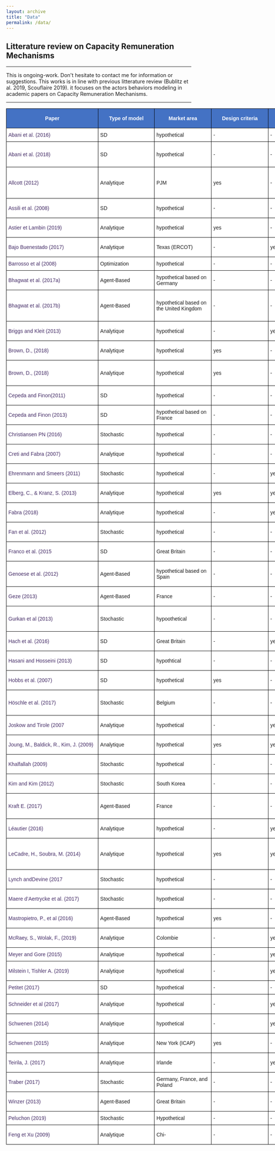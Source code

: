 ```yaml
---
layout: archive
title: "Data"
permalink: /data/
---
```



## Litterature review on Capacity Remuneration Mechanisms
----

This is ongoing-work. Don't hesitate to contact me for information or suggestions. This works is in line with previous litterature review (Bublitz et al. 2019, Scouflaire 2019). it focuses on the actors behaviors modeling in academic papers on Capacity Remuneration Mechanisms.

----

<style type="text/css">
.tg {border-collapse:collapse;border-spacing:0;}
.tg td{border-color:black;border-style:solid;border-width:1px;font-family:Arial, sans-serif;font-size:14px;
 overflow:hidden;padding:10px 5px;word-break:normal;}
.tg th{border-color:black;border-style:solid;border-width:1px;font-family:Arial, sans-serif;font-size:14px;
 font-weight:normal;overflow:hidden;padding:10px 5px;word-break:normal;}
.tg .tg-eqyq{background-color:#FFF;color:#452D67;text-align:left;vertical-align:middle}
.tg .tg-d7jd{background-color:#4472C4;color:#FFF;font-weight:bold;text-align:center;vertical-align:middle}
.tg .tg-zr06{background-color:#FFF;text-align:left;vertical-align:middle}
.tg .tg-kcps{background-color:#FFF;text-align:left;vertical-align:bottom}
.tg .tg-ktyi{background-color:#FFF;text-align:left;vertical-align:top}
</style>
<table class="tg" style="undefined;table-layout: fixed; width: 7507px">
<colgroup>
<col style="width: 250.090909px">
<col style="width: 153.090909px">
<col style="width: 155.090909px">
<col style="width: 155.090909px">
<col style="width: 155.090909px">
<col style="width: 155.090909px">
<col style="width: 155.090909px">
<col style="width: 155.090909px">
<col style="width: 155.090909px">
<col style="width: 155.090909px">
<col style="width: 155.090909px">
<col style="width: 155.090909px">
<col style="width: 155.090909px">
<col style="width: 155.090909px">
<col style="width: 155.090909px">
<col style="width: 155.090909px">
<col style="width: 155.090909px">
<col style="width: 155.090909px">
<col style="width: 155.090909px">
<col style="width: 155.090909px">
<col style="width: 155.090909px">
<col style="width: 155.090909px">
<col style="width: 155.090909px">
<col style="width: 156.090909px">
<col style="width: 155.090909px">
<col style="width: 155.090909px">
<col style="width: 155.090909px">
<col style="width: 155.090909px">
<col style="width: 155.090909px">
<col style="width: 2369.090909px">
</colgroup>
<thead>
 <tr>
 <th class="tg-d7jd">Paper</th>
 <th class="tg-d7jd">Type of model</th>
 <th class="tg-d7jd">Market area</th>
 <th class="tg-d7jd">Design criteria</th>
 <th class="tg-d7jd">Market power</th>
 <th class="tg-d7jd">Uncertainty</th>
 <th class="tg-d7jd">Investment cycl.</th>
 <th class="tg-d7jd">Efficiency</th>
 <th class="tg-d7jd">Crossborder</th>
 <th class="tg-d7jd">High RES</th>
 <th class="tg-d7jd">Flexible Res.</th>
 <th class="tg-d7jd">CRM Typology</th>
 <th class="tg-d7jd">Source of risk</th>
 <th class="tg-d7jd">Actors</th>
 <th class="tg-d7jd">Actor asymmetry </th>
 <th class="tg-d7jd">Information asymmetry</th>
 <th class="tg-d7jd">Risk aversion</th>
 <th class="tg-d7jd">Technology</th>
 <th class="tg-d7jd">Cost type</th>
 <th class="tg-d7jd">Lead time</th>
 <th class="tg-d7jd">Penalty</th>
 <th class="tg-d7jd">Industrial decisions</th>
 <th class="tg-d7jd">EOM</th>
 <th class="tg-d7jd">Capacity market</th>
 <th class="tg-d7jd">Model resolution</th>
 <th class="tg-d7jd">Forward capacity auction</th>
 <th class="tg-d7jd">Capacity product</th>
 <th class="tg-d7jd">Clearing EOM</th>
 <th class="tg-d7jd">Clearing CRM</th>
 <th class="tg-d7jd">Publication</th>
 </tr>
</thead>
<tbody>
 <tr>
 <td class="tg-eqyq">Abani et al. (2016)</td>
 <td class="tg-zr06">SD</td>
 <td class="tg-zr06">hypothetical</td>
 <td class="tg-zr06">-</td>
 <td class="tg-zr06">-</td>
 <td class="tg-zr06">yes</td>
 <td class="tg-zr06">yes</td>
 <td class="tg-zr06">-</td>
 <td class="tg-zr06">-</td>
 <td class="tg-kcps">-</td>
 <td class="tg-kcps">-</td>
 <td class="tg-zr06">CM - SR</td>
 <td class="tg-zr06">-</td>
 <td class="tg-zr06">-</td>
 <td class="tg-zr06">-</td>
 <td class="tg-zr06">-</td>
 <td class="tg-zr06">-</td>
 <td class="tg-zr06">-</td>
 <td class="tg-zr06">-</td>
 <td class="tg-zr06">-</td>
 <td class="tg-zr06">-</td>
 <td class="tg-zr06">-</td>
 <td class="tg-zr06">-</td>
 <td class="tg-zr06">-</td>
 <td class="tg-zr06">-</td>
 <td class="tg-zr06"> </td>
 <td class="tg-zr06">-</td>
 <td class="tg-zr06">-</td>
 <td class="tg-zr06">-</td>
 <td class="tg-zr06">Abani, A.O., Hary, N., Rious, V., Saguan, M., 2018. The impact of investors’ risk aversion on the performances of capacity remuneration mechanisms. Energy Policy 112, 84–97. https://doi.org/10.1016/j.enpol.2017.10.008.</td>
 </tr>
 <tr>
 <td class="tg-eqyq">Abani et al. (2018)</td>
 <td class="tg-zr06">SD</td>
 <td class="tg-zr06">hypothetical</td>
 <td class="tg-zr06">-</td>
 <td class="tg-zr06">-</td>
 <td class="tg-zr06">yes</td>
 <td class="tg-zr06">yes</td>
 <td class="tg-zr06">yes</td>
 <td class="tg-zr06">-</td>
 <td class="tg-kcps">-</td>
 <td class="tg-kcps">-</td>
 <td class="tg-zr06">CM</td>
 <td class="tg-zr06">Demand / EOM</td>
 <td class="tg-zr06">Producers</td>
 <td class="tg-zr06">-</td>
 <td class="tg-zr06">-</td>
 <td class="tg-zr06">CVAR</td>
 <td class="tg-zr06">Peak</td>
 <td class="tg-zr06">O&amp;M / I(k)</td>
 <td class="tg-zr06">Yes</td>
 <td class="tg-zr06">-</td>
 <td class="tg-zr06">Entry Exit</td>
 <td class="tg-zr06">-</td>
 <td class="tg-zr06">PPC</td>
 <td class="tg-zr06">4 stages ( Forecast / CRM / Decision / EOM )</td>
 <td class="tg-zr06">4 years</td>
 <td class="tg-zr06">1 year</td>
 <td class="tg-zr06">-</td>
 <td class="tg-zr06">Uniform Price / Multi Unit / seal bid</td>
 <td class="tg-zr06">Abani, A.O., Hary, N., Saguan, M., Rious, V., 2016. Risk aversion and generation adequacy in liberalized electricity markets: benefits of capacity markets. 2016 13th Inter-tio-l Conference on the European Energy Market (EEM). pp. 1–5. https:// doi.org/10.1109/EEM.2016.7521264.</td>
 </tr>
 <tr>
 <td class="tg-eqyq">Allcott (2012)</td>
 <td class="tg-zr06">Analytique</td>
 <td class="tg-zr06">PJM</td>
 <td class="tg-zr06">yes</td>
 <td class="tg-zr06">-</td>
 <td class="tg-zr06">-</td>
 <td class="tg-zr06">-</td>
 <td class="tg-zr06">yes</td>
 <td class="tg-zr06">-</td>
 <td class="tg-kcps">-</td>
 <td class="tg-kcps">-</td>
 <td class="tg-zr06">CM-C</td>
 <td class="tg-zr06">-</td>
 <td class="tg-zr06">Producers / Consumers</td>
 <td class="tg-zr06">Incumbents / New Entry / RTP consumers / Flat rates consumers </td>
 <td class="tg-zr06">-</td>
 <td class="tg-zr06">-</td>
 <td class="tg-zr06">Peak / Mid / Base</td>
 <td class="tg-zr06">c / I(k)</td>
 <td class="tg-zr06">-</td>
 <td class="tg-zr06">-</td>
 <td class="tg-zr06">Capacity</td>
 <td class="tg-zr06">PPC</td>
 <td class="tg-zr06">PPC</td>
 <td class="tg-zr06">Profit maximisation</td>
 <td class="tg-zr06"> </td>
 <td class="tg-zr06">-</td>
 <td class="tg-zr06">Uniform Price / Multi Unit / seal bid</td>
 <td class="tg-zr06">Uniform Price / Multi Unit / seal bid</td>
 <td class="tg-zr06">Allcott, H. (2012). Real-time pricing and electricity market design.</td>
 </tr>
 <tr>
 <td class="tg-eqyq">Assili et al. (2008)</td>
 <td class="tg-zr06">SD</td>
 <td class="tg-zr06">hypothetical</td>
 <td class="tg-zr06">-</td>
 <td class="tg-zr06">-</td>
 <td class="tg-zr06">-</td>
 <td class="tg-zr06">yes</td>
 <td class="tg-zr06">-</td>
 <td class="tg-zr06">-</td>
 <td class="tg-kcps">-</td>
 <td class="tg-kcps">-</td>
 <td class="tg-zr06">CP</td>
 <td class="tg-zr06">Demand</td>
 <td class="tg-zr06">Producers</td>
 <td class="tg-zr06">-</td>
 <td class="tg-zr06">-</td>
 <td class="tg-zr06">-</td>
 <td class="tg-zr06">Peak / Mid / Base</td>
 <td class="tg-zr06">c / I(k)</td>
 <td class="tg-zr06">Yes</td>
 <td class="tg-zr06">-</td>
 <td class="tg-zr06">Entry Exit</td>
 <td class="tg-zr06">PPC</td>
 <td class="tg-zr06">-</td>
 <td class="tg-zr06">Decision loop</td>
 <td class="tg-zr06"> </td>
 <td class="tg-zr06">-</td>
 <td class="tg-zr06">Uniform Price / Multi Unit / seal bid</td>
 <td class="tg-zr06">-</td>
 <td class="tg-zr06">Assili, M., Javidi, D.B., Hossein, M., Ghazi, R., 2008. An improved mechanism for capacity payment based on system dy-mics modeling for investment planning in competitive electricity environment. Energy Policy 36, 3703–3713. https://doi. org/10.1016/j.enpol.2008.06.034.</td>
 </tr>
 <tr>
 <td class="tg-eqyq">Astier et Lambin (2019)</td>
 <td class="tg-zr06">Analytique</td>
 <td class="tg-zr06">hypothetical</td>
 <td class="tg-zr06">yes</td>
 <td class="tg-zr06">-</td>
 <td class="tg-zr06">yes</td>
 <td class="tg-zr06">-</td>
 <td class="tg-zr06">-</td>
 <td class="tg-zr06">-</td>
 <td class="tg-kcps">-</td>
 <td class="tg-kcps">-</td>
 <td class="tg-zr06">SR - RO</td>
 <td class="tg-zr06">Demand / marg, cost</td>
 <td class="tg-zr06">Producers / Consumers</td>
 <td class="tg-zr06">-</td>
 <td class="tg-zr06">yes</td>
 <td class="tg-zr06">-</td>
 <td class="tg-zr06">Single</td>
 <td class="tg-zr06">-</td>
 <td class="tg-zr06">-</td>
 <td class="tg-zr06">-</td>
 <td class="tg-zr06">-</td>
 <td class="tg-zr06">-</td>
 <td class="tg-zr06">-</td>
 <td class="tg-zr06">Profit maximisation</td>
 <td class="tg-zr06"> </td>
 <td class="tg-zr06">-</td>
 <td class="tg-zr06">-</td>
 <td class="tg-zr06">-</td>
 <td class="tg-zr06">Nicolas Astier et Xavier Lambin, « Ensuring Capacity Adequacy in Liberalised Electricity markets », The Energy Jour-l, vol. 40, n° 3, mai 2019.</td>
 </tr>
 <tr>
 <td class="tg-eqyq">Bajo Buenestado (2017)</td>
 <td class="tg-zr06">Analytique</td>
 <td class="tg-zr06">Texas (ERCOT)</td>
 <td class="tg-zr06">-</td>
 <td class="tg-zr06">yes</td>
 <td class="tg-zr06">-</td>
 <td class="tg-zr06">-</td>
 <td class="tg-zr06">yes</td>
 <td class="tg-zr06">-</td>
 <td class="tg-kcps">-</td>
 <td class="tg-kcps">-</td>
 <td class="tg-zr06">CP</td>
 <td class="tg-zr06">Demand</td>
 <td class="tg-zr06">Producers</td>
 <td class="tg-zr06">Partial monopoly / Stackelberg</td>
 <td class="tg-zr06">-</td>
 <td class="tg-zr06">-</td>
 <td class="tg-zr06">Peak / Base</td>
 <td class="tg-zr06">c / I(k)</td>
 <td class="tg-zr06">-</td>
 <td class="tg-zr06">-</td>
 <td class="tg-zr06">Capacity</td>
 <td class="tg-zr06">Fabra</td>
 <td class="tg-zr06">-</td>
 <td class="tg-zr06">2 stages ( Decision / EOM )</td>
 <td class="tg-zr06"> </td>
 <td class="tg-zr06">-</td>
 <td class="tg-zr06">Uniform Price / Multi Unit / seal bid</td>
 <td class="tg-zr06">-</td>
 <td class="tg-zr06">Bajo-Buenestado, R., 2017. Welfare implications of capacity payments in a pricecapped electricity sector: a case study of the Texas market (ERCOT). Energy Econ. 64, 272–285. https://doi.org/10.1016/j.eneco.2017.03.026.</td>
 </tr>
 <tr>
 <td class="tg-eqyq">Barrosso et al (2008)</td>
 <td class="tg-zr06">Optimization</td>
 <td class="tg-zr06">hypothetical</td>
 <td class="tg-zr06">-</td>
 <td class="tg-zr06">-</td>
 <td class="tg-zr06">yes</td>
 <td class="tg-zr06">-</td>
 <td class="tg-zr06">-</td>
 <td class="tg-zr06">-</td>
 <td class="tg-kcps">-</td>
 <td class="tg-kcps">-</td>
 <td class="tg-zr06">-</td>
 <td class="tg-zr06">Multiple</td>
 <td class="tg-zr06">Producers</td>
 <td class="tg-zr06">-</td>
 <td class="tg-zr06">-</td>
 <td class="tg-zr06">CVAR</td>
 <td class="tg-zr06">Multiple</td>
 <td class="tg-zr06">-</td>
 <td class="tg-zr06">-</td>
 <td class="tg-zr06">-</td>
 <td class="tg-zr06">Capacity</td>
 <td class="tg-zr06">-</td>
 <td class="tg-zr06">-</td>
 <td class="tg-zr06">Decision loop</td>
 <td class="tg-zr06"> </td>
 <td class="tg-zr06">-</td>
 <td class="tg-zr06">-</td>
 <td class="tg-zr06">-</td>
 <td class="tg-zr06">-</td>
 </tr>
 <tr>
 <td class="tg-eqyq">Bhagwat et al. (2017a)</td>
 <td class="tg-zr06">Agent-Based</td>
 <td class="tg-zr06">hypothetical based on Germany</td>
 <td class="tg-zr06">-</td>
 <td class="tg-zr06">-</td>
 <td class="tg-zr06">yes</td>
 <td class="tg-zr06">yes</td>
 <td class="tg-zr06">-</td>
 <td class="tg-zr06">-</td>
 <td class="tg-kcps">yes</td>
 <td class="tg-kcps">-</td>
 <td class="tg-zr06">CM</td>
 <td class="tg-zr06">Multiple</td>
 <td class="tg-zr06">Producers</td>
 <td class="tg-zr06">-</td>
 <td class="tg-zr06">-</td>
 <td class="tg-zr06">-</td>
 <td class="tg-zr06">Multiple</td>
 <td class="tg-zr06">c / O&amp;M / I(k)</td>
 <td class="tg-zr06">Yes</td>
 <td class="tg-zr06">-</td>
 <td class="tg-zr06">Entry Exit</td>
 <td class="tg-zr06">PPC</td>
 <td class="tg-zr06">PPC</td>
 <td class="tg-zr06">4 stages ( Debt / CM / Decision / EOM )</td>
 <td class="tg-zr06"> </td>
 <td class="tg-zr06">1 year</td>
 <td class="tg-zr06">Uniform Price / Multi Unit / seal bid</td>
 <td class="tg-zr06">Uniform Price / Multi Unit / seal bid</td>
 <td class="tg-zr06">Bhagwat, P.C., Iychettira, K.K., Richstein, J.C., Chappin, E.J., de Vries, L.J., 2017a. The effectiveness of capacity markets in the presence of a high portfolio share of renewable energy sources. Util. Policy 48, 76–91. https://doi.org/10.1016/j.jup. 2017.09.003.</td>
 </tr>
 <tr>
 <td class="tg-eqyq">Bhagwat et al. (2017b)</td>
 <td class="tg-zr06">Agent-Based</td>
 <td class="tg-zr06">hypothetical based on the United Kingdom</td>
 <td class="tg-zr06">-</td>
 <td class="tg-zr06">-</td>
 <td class="tg-zr06">yes</td>
 <td class="tg-zr06">yes</td>
 <td class="tg-zr06">-</td>
 <td class="tg-zr06">-</td>
 <td class="tg-kcps">-</td>
 <td class="tg-kcps">-</td>
 <td class="tg-zr06">CM</td>
 <td class="tg-zr06">Demand / Fuel</td>
 <td class="tg-zr06">Producers</td>
 <td class="tg-zr06">Incumbent / New Entrant</td>
 <td class="tg-zr06">-</td>
 <td class="tg-zr06">-</td>
 <td class="tg-zr06">Multiple</td>
 <td class="tg-zr06">c / O&amp;M / I(k)</td>
 <td class="tg-zr06">Yes</td>
 <td class="tg-zr06">-</td>
 <td class="tg-zr06">Entry Exit</td>
 <td class="tg-zr06">PPC</td>
 <td class="tg-zr06">PPC</td>
 <td class="tg-zr06">4 stages ( Debt / CM / Decision / EOM )</td>
 <td class="tg-zr06">1 year / 4 years</td>
 <td class="tg-zr06">1 year / Multi years</td>
 <td class="tg-zr06">Uniform Price / Multi Unit / seal bid</td>
 <td class="tg-zr06">Uniform Price / Multi Unit / seal bid for both Annuel et Multi Annuel Contracts</td>
 <td class="tg-zr06">Bhagwat, P.C., Marcheselli, A., Richstein, J.C., Chappin, E.J., de Vries, L.J., 2017b. An a-lysis of a forward capacity market with long-term contracts. Energy Policy 111, 255–267. https://doi.org/10.1016/j.enpol.2017.09.037.</td>
 </tr>
 <tr>
 <td class="tg-eqyq">Briggs and Kleit (2013)</td>
 <td class="tg-zr06">Analytique</td>
 <td class="tg-zr06">hypothetical</td>
 <td class="tg-zr06">-</td>
 <td class="tg-zr06">yes</td>
 <td class="tg-zr06">-</td>
 <td class="tg-zr06">-</td>
 <td class="tg-zr06">yes</td>
 <td class="tg-zr06">-</td>
 <td class="tg-kcps">-</td>
 <td class="tg-kcps">-</td>
 <td class="tg-zr06">CP</td>
 <td class="tg-zr06">Demand</td>
 <td class="tg-zr06">Producers</td>
 <td class="tg-zr06">-</td>
 <td class="tg-zr06">-</td>
 <td class="tg-zr06">-</td>
 <td class="tg-zr06">Peak / Base</td>
 <td class="tg-zr06">c / I(k)</td>
 <td class="tg-zr06">-</td>
 <td class="tg-zr06">-</td>
 <td class="tg-zr06">Capacity</td>
 <td class="tg-zr06">PPC / Cournot</td>
 <td class="tg-zr06">PPC / Cournot</td>
 <td class="tg-zr06">Profit maximisation</td>
 <td class="tg-zr06"> </td>
 <td class="tg-zr06">-</td>
 <td class="tg-zr06">Uniform Price / Multi Unit / seal bid</td>
 <td class="tg-zr06">-</td>
 <td class="tg-zr06">Briggs, R.J., Kleit, A., 2013. Resource adequacy reliability and the impacts of capacity subsidies in competitive electricity markets. Energy Econ. 40, 297–305. https:// doi.org/10.1016/j.eneco.2013.07.009.</td>
 </tr>
 <tr>
 <td class="tg-eqyq">Brown, D., (2018)</td>
 <td class="tg-zr06">Analytique</td>
 <td class="tg-zr06">hypothetical</td>
 <td class="tg-zr06">yes</td>
 <td class="tg-zr06">-</td>
 <td class="tg-zr06">yes</td>
 <td class="tg-zr06">-</td>
 <td class="tg-zr06">yes</td>
 <td class="tg-zr06">-</td>
 <td class="tg-kcps">-</td>
 <td class="tg-kcps">-</td>
 <td class="tg-zr06">CM</td>
 <td class="tg-zr06">Capacity Demand / EOM</td>
 <td class="tg-zr06">Producers</td>
 <td class="tg-zr06">Partial monopoly</td>
 <td class="tg-zr06">-</td>
 <td class="tg-zr06">-</td>
 <td class="tg-zr06">Single</td>
 <td class="tg-zr06">O&amp;M / I(k)</td>
 <td class="tg-zr06">-</td>
 <td class="tg-zr06">-</td>
 <td class="tg-zr06">Entry</td>
 <td class="tg-zr06">-</td>
 <td class="tg-zr06">M.U.A.</td>
 <td class="tg-zr06">2 stages ( CM / EOM )</td>
 <td class="tg-zr06"> </td>
 <td class="tg-zr06">-</td>
 <td class="tg-zr06">-</td>
 <td class="tg-zr06">Uniform Price / Multi Unit / seal bid</td>
 <td class="tg-zr06">Brown, D. P. (2018). The effect of subsidized entry on capacity auctions and the long-run resource adequacy of electricity markets. Energy Economics, 70, 205–232. https://doi.org/10.1016/j.eneco.2018.01.002</td>
 </tr>
 <tr>
 <td class="tg-eqyq">Brown, D., (2018)</td>
 <td class="tg-zr06">Analytique</td>
 <td class="tg-zr06">hypothetical</td>
 <td class="tg-zr06">yes</td>
 <td class="tg-zr06">-</td>
 <td class="tg-zr06">-</td>
 <td class="tg-zr06">-</td>
 <td class="tg-zr06">yes</td>
 <td class="tg-zr06">-</td>
 <td class="tg-kcps">-</td>
 <td class="tg-kcps">-</td>
 <td class="tg-zr06">CM</td>
 <td class="tg-zr06">Capacity Demand / EOM</td>
 <td class="tg-zr06">Producers / Public Auth.</td>
 <td class="tg-zr06">Partial monopoly / Stackelberg</td>
 <td class="tg-zr06">-</td>
 <td class="tg-zr06">-</td>
 <td class="tg-zr06">Single</td>
 <td class="tg-zr06">c / I(k)</td>
 <td class="tg-zr06">-</td>
 <td class="tg-zr06">-</td>
 <td class="tg-zr06">Capacity / Mothballing</td>
 <td class="tg-zr06">M.U.A.</td>
 <td class="tg-zr06">M.U.A.</td>
 <td class="tg-zr06">6 stages ( Public Auth. / Invest / Decision / CM / EOM )</td>
 <td class="tg-zr06"> </td>
 <td class="tg-zr06">-</td>
 <td class="tg-zr06">Uniform Price / Multi Unit / seal bid</td>
 <td class="tg-zr06">Uniform Price / Multi Unit / seal bid</td>
 <td class="tg-zr06">Brown, D.P., 2018. Capacity payment mechanisms and investment incentives in restructured electricity markets. Energy Econ. 74, 131–142.</td>
 </tr>
 <tr>
 <td class="tg-eqyq">Cepeda and Finon(2011)</td>
 <td class="tg-zr06">SD</td>
 <td class="tg-zr06">hypothetical</td>
 <td class="tg-zr06">-</td>
 <td class="tg-zr06">-</td>
 <td class="tg-zr06">yes</td>
 <td class="tg-zr06">yes</td>
 <td class="tg-zr06">-</td>
 <td class="tg-zr06">-</td>
 <td class="tg-kcps">-</td>
 <td class="tg-kcps">-</td>
 <td class="tg-zr06">CM</td>
 <td class="tg-zr06">Demand / Invest. Unavailability</td>
 <td class="tg-zr06">Producers</td>
 <td class="tg-zr06">-</td>
 <td class="tg-zr06">-</td>
 <td class="tg-zr06">-</td>
 <td class="tg-zr06">Peak / Mid / Base</td>
 <td class="tg-zr06">c / I(k)</td>
 <td class="tg-zr06">Yes</td>
 <td class="tg-zr06">Yes</td>
 <td class="tg-zr06">Entry Exit</td>
 <td class="tg-zr06">PPC</td>
 <td class="tg-zr06">PPC</td>
 <td class="tg-zr06">4 stages ( Forecast / CM / Decision / EOM )</td>
 <td class="tg-zr06">3 years</td>
 <td class="tg-zr06">1 year</td>
 <td class="tg-zr06">Uniform Price / Multi Unit / seal bid</td>
 <td class="tg-zr06">Uniform Price / Multi Unit / seal bid</td>
 <td class="tg-zr06">Cepeda, M., Finon, D., 2011. Generation capacity adequacy in interdependent electricity markets. Energy Policy 39, 3128–3143. https://doi.org/10.1016/j.enpol.2011. 02.063.</td>
 </tr>
 <tr>
 <td class="tg-eqyq">Cepeda and Finon (2013)</td>
 <td class="tg-zr06">SD</td>
 <td class="tg-zr06">hypothetical based on France</td>
 <td class="tg-zr06">-</td>
 <td class="tg-zr06">-</td>
 <td class="tg-zr06">-</td>
 <td class="tg-zr06">-</td>
 <td class="tg-zr06">-</td>
 <td class="tg-zr06">-</td>
 <td class="tg-kcps">yes</td>
 <td class="tg-kcps">yes</td>
 <td class="tg-zr06">CM</td>
 <td class="tg-zr06">Multiple</td>
 <td class="tg-zr06">Producers</td>
 <td class="tg-zr06">-</td>
 <td class="tg-zr06">-</td>
 <td class="tg-zr06">-</td>
 <td class="tg-zr06">Peak / Mid / Base</td>
 <td class="tg-zr06">c / I(k)</td>
 <td class="tg-zr06">Yes</td>
 <td class="tg-zr06">Yes</td>
 <td class="tg-zr06">Entry Exit</td>
 <td class="tg-zr06">PPC</td>
 <td class="tg-zr06">PPC</td>
 <td class="tg-zr06">4 stages ( Forecast / CM / Decision / EOM )</td>
 <td class="tg-zr06">3 years</td>
 <td class="tg-zr06">1 year</td>
 <td class="tg-zr06">Uniform Price / Multi Unit / seal bid</td>
 <td class="tg-zr06">Uniform Price / Multi Unit / seal bid</td>
 <td class="tg-zr06">Cepeda, M., Finon, D., 2013. How to correct for long-term exter-lities of large-scale wind power development by a capacity mechanism? Energy Policy 61, 671–685. https://doi.org/10.1016/j.enpol.2013.06.046.</td>
 </tr>
 <tr>
 <td class="tg-eqyq">Christiansen PN (2016)</td>
 <td class="tg-zr06">Stochastic</td>
 <td class="tg-zr06">hypothetical</td>
 <td class="tg-zr06">-</td>
 <td class="tg-zr06">-</td>
 <td class="tg-zr06">-</td>
 <td class="tg-zr06">-</td>
 <td class="tg-zr06">yes</td>
 <td class="tg-zr06">-</td>
 <td class="tg-kcps">-</td>
 <td class="tg-kcps">yes</td>
 <td class="tg-zr06">CM</td>
 <td class="tg-zr06">-</td>
 <td class="tg-zr06">Producers / Consumerss</td>
 <td class="tg-zr06">Flexible / Non flexible</td>
 <td class="tg-zr06">-</td>
 <td class="tg-zr06">-</td>
 <td class="tg-zr06">Peak / Base</td>
 <td class="tg-zr06">c / I(k)</td>
 <td class="tg-zr06">-</td>
 <td class="tg-zr06">-</td>
 <td class="tg-zr06">Capacity</td>
 <td class="tg-zr06">PPC</td>
 <td class="tg-zr06">PPC</td>
 <td class="tg-zr06">Optimization</td>
 <td class="tg-zr06"> </td>
 <td class="tg-zr06">-</td>
 <td class="tg-zr06">Dual Prices</td>
 <td class="tg-zr06">Dual Prices</td>
 <td class="tg-ktyi"> Christiansen PN. Equilibrium modeling of a power market with a capacity market designed to promote ﬂexible capacity. NTNU; 2016</td>
 </tr>
 <tr>
 <td class="tg-eqyq">Creti and Fabra (2007)</td>
 <td class="tg-zr06">Analytique</td>
 <td class="tg-zr06">hypothetical</td>
 <td class="tg-zr06">-</td>
 <td class="tg-zr06">-</td>
 <td class="tg-zr06">-</td>
 <td class="tg-zr06">-</td>
 <td class="tg-zr06">yes</td>
 <td class="tg-zr06">-</td>
 <td class="tg-kcps">-</td>
 <td class="tg-kcps">-</td>
 <td class="tg-zr06">CM</td>
 <td class="tg-zr06">Demand</td>
 <td class="tg-zr06">Producers / Public Auth.</td>
 <td class="tg-zr06">Monopole</td>
 <td class="tg-zr06">-</td>
 <td class="tg-zr06">-</td>
 <td class="tg-zr06">Single</td>
 <td class="tg-zr06">K</td>
 <td class="tg-zr06">-</td>
 <td class="tg-zr06">-</td>
 <td class="tg-zr06">Capacity</td>
 <td class="tg-zr06">PPC / monopoly</td>
 <td class="tg-zr06">PPC / monopoly</td>
 <td class="tg-zr06">3 stages ( Public Auth. / CM / EOM )</td>
 <td class="tg-zr06"> </td>
 <td class="tg-zr06">-</td>
 <td class="tg-zr06">-</td>
 <td class="tg-zr06">-</td>
 <td class="tg-zr06">Creti, A., Fabra, N., 2007. Supply security and short-run capacity markets for electricity: why an ICAP mechanism is needed as part of standard market design. Energy Econ. 29, 259–276. https://doi.org/10.1016/j.eneco.2006.04.007.</td>
 </tr>
 <tr>
 <td class="tg-eqyq">Ehrenmann and Smeers (2011)</td>
 <td class="tg-zr06">Stochastic</td>
 <td class="tg-zr06">hypothetical</td>
 <td class="tg-zr06">-</td>
 <td class="tg-zr06">yes</td>
 <td class="tg-zr06">yes</td>
 <td class="tg-zr06">-</td>
 <td class="tg-zr06">-</td>
 <td class="tg-zr06">-</td>
 <td class="tg-kcps">-</td>
 <td class="tg-kcps">-</td>
 <td class="tg-zr06">CM</td>
 <td class="tg-zr06">Fuel / Regulation</td>
 <td class="tg-zr06">Producers</td>
 <td class="tg-zr06">-</td>
 <td class="tg-zr06">-</td>
 <td class="tg-zr06">CVAR</td>
 <td class="tg-zr06">Peak / Mid / Base</td>
 <td class="tg-zr06">O&amp;M / I(k) / CO2</td>
 <td class="tg-zr06">-</td>
 <td class="tg-zr06">-</td>
 <td class="tg-zr06">Entry</td>
 <td class="tg-zr06">PPC</td>
 <td class="tg-zr06">-</td>
 <td class="tg-zr06">2 stages ( Decision / EOM )</td>
 <td class="tg-zr06"> </td>
 <td class="tg-zr06">-</td>
 <td class="tg-zr06">-</td>
 <td class="tg-zr06">-</td>
 <td class="tg-zr06">Ehrenmann, A., Smeers, Y., 2011. Generation capacity expansion in a risky environment: a stochastic equilibrium a-lysis. Oper. Res. 59,</td>
 </tr>
 <tr>
 <td class="tg-eqyq">Elberg, C., &amp; Kranz, S. (2013)</td>
 <td class="tg-zr06">Analytique</td>
 <td class="tg-zr06">hypothetical</td>
 <td class="tg-zr06">yes</td>
 <td class="tg-zr06">yes</td>
 <td class="tg-zr06">yes</td>
 <td class="tg-zr06">-</td>
 <td class="tg-zr06">yes</td>
 <td class="tg-zr06">-</td>
 <td class="tg-zr06">-</td>
 <td class="tg-kcps">-</td>
 <td class="tg-zr06">CM</td>
 <td class="tg-zr06">Demand</td>
 <td class="tg-zr06">Producers</td>
 <td class="tg-zr06">Partial monopoly</td>
 <td class="tg-zr06">-</td>
 <td class="tg-zr06">-</td>
 <td class="tg-zr06">Single</td>
 <td class="tg-zr06">c / I(k)</td>
 <td class="tg-zr06">-</td>
 <td class="tg-zr06">-</td>
 <td class="tg-zr06">Entry</td>
 <td class="tg-zr06">M.U.A.</td>
 <td class="tg-zr06">Cournot</td>
 <td class="tg-zr06">2 stages ( CM / EOM )</td>
 <td class="tg-zr06"> </td>
 <td class="tg-zr06">-</td>
 <td class="tg-zr06">Uniform Price / Multi Unit / seal bid</td>
 <td class="tg-zr06">Uniform Price / Multi Unit / seal bid</td>
 <td class="tg-zr06">Elberg, C., &amp; Kranz, S. (2013). Capacity Mechanisms and Effects on Market Structure. (14), 1–21.</td>
 </tr>
 <tr>
 <td class="tg-eqyq">Fabra (2018)</td>
 <td class="tg-zr06">Analytique</td>
 <td class="tg-zr06">hypothetical</td>
 <td class="tg-zr06">-</td>
 <td class="tg-zr06">yes</td>
 <td class="tg-zr06">yes</td>
 <td class="tg-zr06">-</td>
 <td class="tg-zr06">yes</td>
 <td class="tg-zr06">-</td>
 <td class="tg-kcps">-</td>
 <td class="tg-kcps">-</td>
 <td class="tg-zr06">CM</td>
 <td class="tg-zr06">Demand</td>
 <td class="tg-zr06">Producers</td>
 <td class="tg-zr06">Partial monopoly</td>
 <td class="tg-zr06">yes</td>
 <td class="tg-zr06">-</td>
 <td class="tg-zr06">-</td>
 <td class="tg-zr06">K</td>
 <td class="tg-zr06">-</td>
 <td class="tg-zr06">-</td>
 <td class="tg-zr06">Entry</td>
 <td class="tg-zr06">PPC</td>
 <td class="tg-zr06">PPC / Partial monopoly</td>
 <td class="tg-zr06">2 stages ( Decision / EOM )</td>
 <td class="tg-zr06"> </td>
 <td class="tg-zr06">-</td>
 <td class="tg-zr06">Uniform Price / Multi Unit / seal bid</td>
 <td class="tg-zr06">Exogène : fixé par le First Best Sol.</td>
 <td class="tg-zr06">Fabra N. A primer on capacity mechanisms. Energy Econ. 2018;75:323-335.</td>
 </tr>
 <tr>
 <td class="tg-eqyq">Fan et al. (2012)</td>
 <td class="tg-zr06">Stochastic</td>
 <td class="tg-zr06">hypothetical</td>
 <td class="tg-zr06">-</td>
 <td class="tg-zr06">-</td>
 <td class="tg-zr06">yes</td>
 <td class="tg-zr06">-</td>
 <td class="tg-zr06">-</td>
 <td class="tg-zr06">-</td>
 <td class="tg-zr06">-</td>
 <td class="tg-kcps">-</td>
 <td class="tg-zr06">CM</td>
 <td class="tg-zr06">Demand / Regulation</td>
 <td class="tg-zr06">Producers</td>
 <td class="tg-zr06">Incumbent / New Entrant</td>
 <td class="tg-zr06">-</td>
 <td class="tg-zr06">Utility function</td>
 <td class="tg-zr06">Peak / Mid / EnR</td>
 <td class="tg-zr06">c / O&amp;M / I(k) / CO2</td>
 <td class="tg-zr06">-</td>
 <td class="tg-zr06">-</td>
 <td class="tg-zr06">Entry Capacity</td>
 <td class="tg-zr06">PPC</td>
 <td class="tg-zr06">-</td>
 <td class="tg-zr06">2 stages ( Decision / EOM )</td>
 <td class="tg-zr06"> </td>
 <td class="tg-zr06">-</td>
 <td class="tg-zr06">Dual Prices</td>
 <td class="tg-zr06">Dual Prices</td>
 <td class="tg-zr06">Fan, L., Norman, C.S., Patt, A.G., 2012. Electricity capacity investment under risk aversion: a case study of coal, gas, and concentrated solar power. Energy Econ. 34, 54–61. https://doi.org/10.1016/j.eneco.2011.10.010.</td>
 </tr>
 <tr>
 <td class="tg-eqyq">Franco et al. (2015</td>
 <td class="tg-zr06">SD</td>
 <td class="tg-zr06">Great Britain</td>
 <td class="tg-zr06">-</td>
 <td class="tg-zr06">-</td>
 <td class="tg-zr06">-</td>
 <td class="tg-zr06">yes</td>
 <td class="tg-zr06">-</td>
 <td class="tg-zr06">-</td>
 <td class="tg-zr06">-</td>
 <td class="tg-zr06">-</td>
 <td class="tg-zr06">CM</td>
 <td class="tg-zr06">Multiple</td>
 <td class="tg-zr06">Producers</td>
 <td class="tg-zr06">-</td>
 <td class="tg-zr06">-</td>
 <td class="tg-zr06">-</td>
 <td class="tg-zr06">Multiple</td>
 <td class="tg-zr06">c / O&amp;M / I(k)</td>
 <td class="tg-zr06">Yes</td>
 <td class="tg-zr06">-</td>
 <td class="tg-zr06">Entry Exit</td>
 <td class="tg-zr06">PPC</td>
 <td class="tg-zr06">PPC</td>
 <td class="tg-zr06">4 stages ( Forecast / CM / Decision / EOM )</td>
 <td class="tg-zr06"> </td>
 <td class="tg-zr06">-</td>
 <td class="tg-zr06">Uniform Price / Multi Unit / seal bid</td>
 <td class="tg-zr06">Uniform Price / Multi Unit / seal bid</td>
 <td class="tg-zr06">Franco, C.J., Castaneda, M., Dyner, I., 2015. Simulating the new British electricitymarket reform. Eur. J. Oper. Res. 245, 273–285. https://doi.org/10.1016/j.ejor. 2015.02.040.</td>
 </tr>
 <tr>
 <td class="tg-eqyq">Genoese et al. (2012)</td>
 <td class="tg-zr06">Agent-Based</td>
 <td class="tg-zr06">hypothetical based on Spain</td>
 <td class="tg-zr06">-</td>
 <td class="tg-zr06">-</td>
 <td class="tg-zr06">-</td>
 <td class="tg-zr06">-</td>
 <td class="tg-zr06">yes</td>
 <td class="tg-zr06">-</td>
 <td class="tg-zr06">-</td>
 <td class="tg-kcps">-</td>
 <td class="tg-zr06">CP</td>
 <td class="tg-zr06">-</td>
 <td class="tg-zr06">Producers / Consumers / Public Auth.</td>
 <td class="tg-zr06">-</td>
 <td class="tg-zr06">-</td>
 <td class="tg-zr06">-</td>
 <td class="tg-zr06">Multiple</td>
 <td class="tg-zr06">c / O&amp;M / I(k) / CO2</td>
 <td class="tg-zr06">-</td>
 <td class="tg-zr06">-</td>
 <td class="tg-zr06">Capacity</td>
 <td class="tg-zr06">PPC</td>
 <td class="tg-zr06">-</td>
 <td class="tg-zr06">Decision loop</td>
 <td class="tg-zr06"> </td>
 <td class="tg-zr06">-</td>
 <td class="tg-zr06">Uniform Price / Multi Unit / seal bid</td>
 <td class="tg-zr06">-</td>
 <td class="tg-zr06">Genoese, M., Genoese, F., Fichtner, W., 2012. Model-based a-lysis of the impact of capacity markets on electricity markets. 2012 9th Inter-tio-l Conference on the European Energy Market (EEM 2012). pp. 1–6. https://doi.org/10.1109/EEM. 2012.6254704.</td>
 </tr>
 <tr>
 <td class="tg-eqyq">Geze (2013)</td>
 <td class="tg-zr06">Agent-Based</td>
 <td class="tg-zr06">France</td>
 <td class="tg-zr06">-</td>
 <td class="tg-zr06">-</td>
 <td class="tg-zr06">yes</td>
 <td class="tg-zr06">-</td>
 <td class="tg-zr06">-</td>
 <td class="tg-zr06">-</td>
 <td class="tg-zr06">-</td>
 <td class="tg-kcps">-</td>
 <td class="tg-zr06">CM</td>
 <td class="tg-zr06">Demand / Fuel</td>
 <td class="tg-zr06">Producers / Consumers</td>
 <td class="tg-zr06">-</td>
 <td class="tg-zr06">-</td>
 <td class="tg-zr06">Mean Variance</td>
 <td class="tg-zr06">Multiple</td>
 <td class="tg-zr06">-</td>
 <td class="tg-zr06">-</td>
 <td class="tg-zr06">-</td>
 <td class="tg-zr06">Entry</td>
 <td class="tg-zr06">-</td>
 <td class="tg-zr06">PPC</td>
 <td class="tg-zr06">Decision loop</td>
 <td class="tg-zr06"> </td>
 <td class="tg-zr06">-</td>
 <td class="tg-zr06">-</td>
 <td class="tg-zr06">Uniform Price / Multi Unit / seal bid</td>
 <td class="tg-zr06">-</td>
 </tr>
 <tr>
 <td class="tg-eqyq">Gurkan et al (2013)</td>
 <td class="tg-zr06">Stochastic</td>
 <td class="tg-zr06">hypoothetical</td>
 <td class="tg-zr06">-</td>
 <td class="tg-zr06">-</td>
 <td class="tg-zr06">yes</td>
 <td class="tg-zr06">-</td>
 <td class="tg-zr06">-</td>
 <td class="tg-zr06">-</td>
 <td class="tg-kcps">-</td>
 <td class="tg-kcps">-</td>
 <td class="tg-zr06">CM</td>
 <td class="tg-zr06">Demand</td>
 <td class="tg-zr06">Producers / Consumers / Public Auth.</td>
 <td class="tg-zr06">-</td>
 <td class="tg-zr06">-</td>
 <td class="tg-zr06">-</td>
 <td class="tg-zr06">Multiple</td>
 <td class="tg-zr06">c / I(k)</td>
 <td class="tg-zr06">-</td>
 <td class="tg-zr06">-</td>
 <td class="tg-zr06">Capacity</td>
 <td class="tg-zr06">PPC</td>
 <td class="tg-zr06">PPC</td>
 <td class="tg-zr06">2 stages ( Decision / EOM ) </td>
 <td class="tg-zr06"> </td>
 <td class="tg-zr06">-</td>
 <td class="tg-zr06">Dual Prices</td>
 <td class="tg-zr06">Dual Prices</td>
 <td class="tg-zr06">Gurkan, G., Ozdemir, O., &amp; Smeers, Y. (2013). Generation Capacity Investments in Electricity Markets: Perfect Competition. Ssrn. https://doi.org/10.2139/ssrn.2314862</td>
 </tr>
 <tr>
 <td class="tg-eqyq">Hach et al. (2016)</td>
 <td class="tg-zr06">SD</td>
 <td class="tg-zr06">Great Britain</td>
 <td class="tg-zr06">-</td>
 <td class="tg-zr06">yes</td>
 <td class="tg-zr06">-</td>
 <td class="tg-zr06">-</td>
 <td class="tg-zr06">-</td>
 <td class="tg-zr06">-</td>
 <td class="tg-zr06">-</td>
 <td class="tg-kcps">-</td>
 <td class="tg-zr06">CM</td>
 <td class="tg-zr06">Demand</td>
 <td class="tg-zr06">Producers</td>
 <td class="tg-zr06">Ramping Rates</td>
 <td class="tg-zr06">-</td>
 <td class="tg-zr06">-</td>
 <td class="tg-zr06">Multiple</td>
 <td class="tg-zr06">c / O&amp;M / I(k) / CO2</td>
 <td class="tg-zr06">-</td>
 <td class="tg-zr06">-</td>
 <td class="tg-zr06">Entry Exit</td>
 <td class="tg-zr06">PPC</td>
 <td class="tg-zr06">PPC</td>
 <td class="tg-zr06">Converging price</td>
 <td class="tg-zr06"> </td>
 <td class="tg-zr06">1 year / Multi years</td>
 <td class="tg-zr06">Uniform Price / Multi Unit / seal bid</td>
 <td class="tg-zr06">Uniform Price / Multi Unit / seal bid</td>
 <td class="tg-zr06">Hach, D., Chyong, C.K., Spinler, S., 2016. Capacity market design options: a dy-mic capacity investment model and a GB case study. Eur. J. Oper. Res. 249, 691–705. https://doi.org/10.1016/j.ejor.2015.08.034.</td>
 </tr>
 <tr>
 <td class="tg-eqyq">Hasani and Hosseini (2013)</td>
 <td class="tg-zr06">SD</td>
 <td class="tg-zr06">hypothtical</td>
 <td class="tg-zr06">-</td>
 <td class="tg-zr06">-</td>
 <td class="tg-zr06">yes</td>
 <td class="tg-zr06">yes</td>
 <td class="tg-zr06">-</td>
 <td class="tg-zr06">-</td>
 <td class="tg-zr06">-</td>
 <td class="tg-kcps">-</td>
 <td class="tg-zr06">CP</td>
 <td class="tg-zr06">Demand</td>
 <td class="tg-zr06">Producers</td>
 <td class="tg-zr06">Raming rates</td>
 <td class="tg-zr06">-</td>
 <td class="tg-zr06">-</td>
 <td class="tg-zr06">Peak / Mid / Base</td>
 <td class="tg-zr06">c / O&amp;M / I(k)</td>
 <td class="tg-zr06">Yes</td>
 <td class="tg-zr06">-</td>
 <td class="tg-zr06">Entry Exit</td>
 <td class="tg-zr06">PPC</td>
 <td class="tg-zr06">PPC</td>
 <td class="tg-zr06">Decision loop</td>
 <td class="tg-zr06"> </td>
 <td class="tg-zr06">-</td>
 <td class="tg-zr06">Uniform Price / Multi Unit / seal bid</td>
 <td class="tg-zr06">Uniform Price / Multi Unit / seal bid</td>
 <td class="tg-zr06">Hasani, M., Hosseini, S., “Dy-mic assessment of capacityinvestmentinelectricitymarketconsideringcomplementary capacity mechanisms”. Energy, vol.36, 2011, pp 277-293</td>
 </tr>
 <tr>
 <td class="tg-eqyq">Hobbs et al. (2007)</td>
 <td class="tg-zr06">SD</td>
 <td class="tg-zr06">hypothetical</td>
 <td class="tg-zr06">yes</td>
 <td class="tg-zr06">-</td>
 <td class="tg-zr06">yes</td>
 <td class="tg-zr06">-</td>
 <td class="tg-zr06">-</td>
 <td class="tg-zr06">-</td>
 <td class="tg-zr06">-</td>
 <td class="tg-kcps">-</td>
 <td class="tg-zr06">CM</td>
 <td class="tg-zr06">Demand</td>
 <td class="tg-zr06">Producers</td>
 <td class="tg-zr06">-</td>
 <td class="tg-zr06">-</td>
 <td class="tg-zr06">Utility function</td>
 <td class="tg-zr06">Peak</td>
 <td class="tg-zr06">K</td>
 <td class="tg-zr06">Yes</td>
 <td class="tg-zr06">-</td>
 <td class="tg-zr06">Entry</td>
 <td class="tg-zr06">-</td>
 <td class="tg-zr06">PPC</td>
 <td class="tg-zr06">Decision loop</td>
 <td class="tg-zr06">4 years</td>
 <td class="tg-zr06">1 year</td>
 <td class="tg-zr06">-</td>
 <td class="tg-zr06">Uniform Price / Multi Unit / seal bid</td>
 <td class="tg-zr06">Hobbs, B.F., Hu, M.-C., Inon, J.G., Stoft, S.E., Bhavaraju, M.P., 2007. A dy-mic a-lysis of a demand curve-based capacity market proposal: the PJM reliability pricing model. IEEE Trans. Power Syst. 22, 3–14. https://doi.org/10.1109/TPWRS.2006. 887954.</td>
 </tr>
 <tr>
 <td class="tg-eqyq">Höschle et al. (2017)</td>
 <td class="tg-zr06">Stochastic</td>
 <td class="tg-zr06">Belgium</td>
 <td class="tg-zr06">-</td>
 <td class="tg-zr06">-</td>
 <td class="tg-zr06">-</td>
 <td class="tg-zr06">-</td>
 <td class="tg-zr06">yes</td>
 <td class="tg-zr06">-</td>
 <td class="tg-zr06">-</td>
 <td class="tg-kcps">-</td>
 <td class="tg-zr06">CM</td>
 <td class="tg-zr06">-</td>
 <td class="tg-zr06">Producers / Consumers / Public Auth.</td>
 <td class="tg-zr06">-</td>
 <td class="tg-zr06">-</td>
 <td class="tg-zr06">-</td>
 <td class="tg-zr06">Peak / Mid / Base / EnR</td>
 <td class="tg-zr06">c / I(k)</td>
 <td class="tg-zr06">-</td>
 <td class="tg-zr06">-</td>
 <td class="tg-zr06">Capacity</td>
 <td class="tg-zr06">PPC</td>
 <td class="tg-zr06">PPC</td>
 <td class="tg-zr06">Optimization</td>
 <td class="tg-zr06">-</td>
 <td class="tg-zr06">-</td>
 <td class="tg-zr06">Dual Prices</td>
 <td class="tg-zr06">Dual Prices</td>
 <td class="tg-zr06">Höschle, H., de Jonghe, C., Le Cadre, H., Belmans, R., 2017. Electricity markets for energy, flexibility and availability – impact of capacity mechanisms on the remuneration of generation technologies. Energy Econ. 66, 372–383. https://doi.org/ 10.1016/j.eneco.2017.06.024.</td>
 </tr>
 <tr>
 <td class="tg-eqyq">Joskow and Tirole (2007</td>
 <td class="tg-zr06">Analytique</td>
 <td class="tg-zr06">hypothetical</td>
 <td class="tg-zr06">-</td>
 <td class="tg-zr06">yes</td>
 <td class="tg-zr06">yes</td>
 <td class="tg-zr06">-</td>
 <td class="tg-zr06">yes</td>
 <td class="tg-zr06">-</td>
 <td class="tg-zr06">-</td>
 <td class="tg-kcps">-</td>
 <td class="tg-zr06">CP</td>
 <td class="tg-zr06">Demand</td>
 <td class="tg-zr06">Producers / Consumers</td>
 <td class="tg-zr06">-</td>
 <td class="tg-zr06">-</td>
 <td class="tg-zr06">-</td>
 <td class="tg-zr06">Peak / Base</td>
 <td class="tg-zr06">c / I(k)</td>
 <td class="tg-zr06">-</td>
 <td class="tg-zr06">-</td>
 <td class="tg-zr06">Capacity</td>
 <td class="tg-zr06">PPC / Cournot</td>
 <td class="tg-zr06">-</td>
 <td class="tg-zr06">Profit maximisation</td>
 <td class="tg-zr06">-</td>
 <td class="tg-zr06">-</td>
 <td class="tg-zr06">Uniform Price / Multi Unit / seal bid</td>
 <td class="tg-zr06">-</td>
 <td class="tg-zr06">Joskow, P., Tirole, J., 2007. Reliability and competitive electricity markets. RAND J. Econ. 38, 60–84. https://doi.org/10.1111/j.1756-2171.2007.tb00044.x.</td>
 </tr>
 <tr>
 <td class="tg-eqyq">Joung, M., Baldick, R., Kim, J. (2009)</td>
 <td class="tg-zr06">Analytique</td>
 <td class="tg-zr06">hypothetical</td>
 <td class="tg-zr06">yes</td>
 <td class="tg-zr06">yes</td>
 <td class="tg-zr06">yes</td>
 <td class="tg-zr06">-</td>
 <td class="tg-zr06">-</td>
 <td class="tg-zr06">-</td>
 <td class="tg-zr06">-</td>
 <td class="tg-zr06">-</td>
 <td class="tg-zr06">CM</td>
 <td class="tg-zr06">-</td>
 <td class="tg-zr06">Producers / Public Auth.</td>
 <td class="tg-zr06">-</td>
 <td class="tg-zr06">yes</td>
 <td class="tg-zr06">-</td>
 <td class="tg-zr06">Single</td>
 <td class="tg-zr06">-</td>
 <td class="tg-zr06">-</td>
 <td class="tg-zr06">Yes</td>
 <td class="tg-zr06">-</td>
 <td class="tg-zr06">-</td>
 <td class="tg-zr06">Cournot</td>
 <td class="tg-zr06">Nash equilibrium</td>
 <td class="tg-zr06">-</td>
 <td class="tg-zr06">-</td>
 <td class="tg-zr06">-</td>
 <td class="tg-zr06">Uniform Price / Multi Unit / seal bid</td>
 <td class="tg-zr06">Joung, M., Baldick, R., &amp; Kim, J. (2009). Strategic behavior in electricity capacity markets. Proceedings of the 42nd Annual Hawaii Inter-tio-l Conference on System Sciences, HICSS, 1–6. https://doi.org/10.1109/HICSS.2009.404</td>
 </tr>
 <tr>
 <td class="tg-eqyq">Khalfallah (2009)</td>
 <td class="tg-zr06">Stochastic</td>
 <td class="tg-zr06">hypothetical</td>
 <td class="tg-zr06">-</td>
 <td class="tg-zr06">-</td>
 <td class="tg-zr06">-</td>
 <td class="tg-zr06">-</td>
 <td class="tg-zr06">-</td>
 <td class="tg-zr06">-</td>
 <td class="tg-zr06">-</td>
 <td class="tg-zr06">-</td>
 <td class="tg-zr06">CM - RO</td>
 <td class="tg-zr06">Demand</td>
 <td class="tg-zr06">Producers</td>
 <td class="tg-zr06">Stackelberg</td>
 <td class="tg-zr06">-</td>
 <td class="tg-zr06">-</td>
 <td class="tg-zr06">Peak / Mid / Base</td>
 <td class="tg-zr06">c / I(k)</td>
 <td class="tg-zr06">Yes</td>
 <td class="tg-zr06">Yes</td>
 <td class="tg-zr06">Capacity</td>
 <td class="tg-zr06">Cournot</td>
 <td class="tg-zr06">Cournot</td>
 <td class="tg-zr06">3 stages ( Decision / CM / EOM )</td>
 <td class="tg-zr06">-</td>
 <td class="tg-zr06">-</td>
 <td class="tg-zr06">Uniform Price / Multi Unit / seal bid</td>
 <td class="tg-zr06">Uniform Price / Multi Unit / seal bid</td>
 <td class="tg-zr06">Khalfallah, M. H. (2009). A Game Theoretic Model for Generation Capacity Adequacy in Electricity Markets: A Comparison between Investment Incentive Mechanisms. Ssrn. https://doi.org/10.2139/ssrn.1405291</td>
 </tr>
 <tr>
 <td class="tg-eqyq">Kim and Kim (2012) </td>
 <td class="tg-zr06">Stochastic</td>
 <td class="tg-zr06">South Korea</td>
 <td class="tg-zr06">-</td>
 <td class="tg-zr06">-</td>
 <td class="tg-zr06">-</td>
 <td class="tg-zr06">-</td>
 <td class="tg-zr06">yes</td>
 <td class="tg-zr06">-</td>
 <td class="tg-zr06">-</td>
 <td class="tg-kcps">-</td>
 <td class="tg-zr06">CM</td>
 <td class="tg-zr06">Demand</td>
 <td class="tg-zr06">Public Auth.</td>
 <td class="tg-zr06">-</td>
 <td class="tg-zr06">-</td>
 <td class="tg-zr06">-</td>
 <td class="tg-zr06">Multiple</td>
 <td class="tg-zr06">c / I(k)</td>
 <td class="tg-zr06">-</td>
 <td class="tg-zr06">-</td>
 <td class="tg-zr06">Capacity</td>
 <td class="tg-zr06">PCC</td>
 <td class="tg-zr06">PPC</td>
 <td class="tg-zr06">Optimization</td>
 <td class="tg-zr06">-</td>
 <td class="tg-zr06">-</td>
 <td class="tg-zr06">Uniform Price / Multi Unit / seal bid</td>
 <td class="tg-zr06">Uniform Price / Multi Unit / seal bid</td>
 <td class="tg-zr06">Kim, H., Kim, S.-S., 2012. The resource adequacy scheme in the Korean electricity market. Energy Policy 47, 133–144. https://doi.org/10.1016/j.enpol.2012.04.035. Kwoka, J., Madjarov, K., 2007. Making markets work: the special case of electricity. Electr. J. 20, 24–36. https://doi.org/10.1016/j.tej.2007.10.008.</td>
 </tr>
 <tr>
 <td class="tg-eqyq">Kraft E. (2017)</td>
 <td class="tg-zr06">Agent-Based</td>
 <td class="tg-zr06">France</td>
 <td class="tg-zr06">-</td>
 <td class="tg-zr06">-</td>
 <td class="tg-zr06">yes</td>
 <td class="tg-zr06">-</td>
 <td class="tg-zr06">yes</td>
 <td class="tg-zr06">-</td>
 <td class="tg-kcps">-</td>
 <td class="tg-kcps">-</td>
 <td class="tg-zr06">CM</td>
 <td class="tg-zr06">Multiple</td>
 <td class="tg-zr06">Producers / Consumers / Public Auth.</td>
 <td class="tg-zr06">-</td>
 <td class="tg-zr06">-</td>
 <td class="tg-zr06">-</td>
 <td class="tg-zr06">Multiple</td>
 <td class="tg-zr06">c / O&amp;M / I(k)</td>
 <td class="tg-zr06">Yes</td>
 <td class="tg-zr06">-</td>
 <td class="tg-zr06">Entry Exit</td>
 <td class="tg-zr06">PCC</td>
 <td class="tg-zr06">PPC</td>
 <td class="tg-zr06">Decision loop</td>
 <td class="tg-zr06">-</td>
 <td class="tg-zr06">-</td>
 <td class="tg-zr06">Uniform Price / Multi Unit / seal bid</td>
 <td class="tg-zr06">Uniform Price / Multi Unit / seal bid</td>
 <td class="tg-zr06">Kraft E. (2017) Modelling a Decentralised Capacity Markets</td>
 </tr>
 <tr>
 <td class="tg-eqyq">Léautier (2016)</td>
 <td class="tg-zr06">Analytique</td>
 <td class="tg-zr06">hypothetical</td>
 <td class="tg-zr06">-</td>
 <td class="tg-zr06">yes</td>
 <td class="tg-zr06">yes</td>
 <td class="tg-zr06">-</td>
 <td class="tg-zr06">yes</td>
 <td class="tg-zr06">-</td>
 <td class="tg-zr06">-</td>
 <td class="tg-kcps">-</td>
 <td class="tg-zr06">CM - RO</td>
 <td class="tg-zr06">Demand</td>
 <td class="tg-zr06">Producers / Consumers</td>
 <td class="tg-ktyi"> RTP consumers / Flat rates consumers </td>
 <td class="tg-zr06">-</td>
 <td class="tg-zr06">-</td>
 <td class="tg-zr06">Single</td>
 <td class="tg-zr06">c / I(k)</td>
 <td class="tg-zr06">-</td>
 <td class="tg-zr06">Yes</td>
 <td class="tg-zr06">Entry</td>
 <td class="tg-zr06">PPC / Cournot</td>
 <td class="tg-zr06">Cournot</td>
 <td class="tg-zr06">3 stages ( Decision / CM / EOM )</td>
 <td class="tg-zr06">-</td>
 <td class="tg-zr06">-</td>
 <td class="tg-zr06">Uniform Price / Multi Unit / seal bid</td>
 <td class="tg-zr06">Uniform Price / Multi Unit / seal bid</td>
 <td class="tg-zr06">Léautier, T.-O., 2016. The visible hand: ensuring optimal investment in electric power generation. Energy J. 37, https://doi.org/10.5547/01956574.37.2.tlea.</td>
 </tr>
 <tr>
 <td class="tg-eqyq">LeCadre, H., Soubra, M. (2014)</td>
 <td class="tg-zr06">Analytique</td>
 <td class="tg-zr06">hypothetical</td>
 <td class="tg-zr06">yes</td>
 <td class="tg-zr06">yes</td>
 <td class="tg-zr06">-</td>
 <td class="tg-zr06">-</td>
 <td class="tg-zr06">yes</td>
 <td class="tg-zr06">-</td>
 <td class="tg-zr06">-</td>
 <td class="tg-zr06">yes</td>
 <td class="tg-zr06">CM</td>
 <td class="tg-zr06">-</td>
 <td class="tg-zr06">Producers / Consumers / Public Auth.</td>
 <td class="tg-zr06">Stackelberg / Exogenous preferences</td>
 <td class="tg-zr06">yes</td>
 <td class="tg-zr06">-</td>
 <td class="tg-zr06">Multiple</td>
 <td class="tg-zr06">c</td>
 <td class="tg-zr06">-</td>
 <td class="tg-zr06">Yes</td>
 <td class="tg-zr06">Capacity</td>
 <td class="tg-zr06">PPC / Stackelberg</td>
 <td class="tg-zr06">-</td>
 <td class="tg-zr06">4 stages ( Decision Prod, EOM Prod, Decision Demand, EOM Demand )</td>
 <td class="tg-zr06">-</td>
 <td class="tg-zr06">-</td>
 <td class="tg-zr06">Dual Prices</td>
 <td class="tg-zr06">Dual Prices</td>
 <td class="tg-zr06">Hélène Le Cadre, Michaël Soubra. Designing Rules for the Capacity Market. [Research Report] Working Paper 2013-03-10, Chaire Modélisation prospective au service du développement durable. 2013, pp.36 - Les Cahiers de la Chaire.</td>
 </tr>
 <tr>
 <td class="tg-eqyq">Lynch andDevine (2017</td>
 <td class="tg-zr06">Stochastic</td>
 <td class="tg-zr06">hypothetical</td>
 <td class="tg-zr06">-</td>
 <td class="tg-zr06">-</td>
 <td class="tg-zr06">-</td>
 <td class="tg-zr06">-</td>
 <td class="tg-zr06">yes</td>
 <td class="tg-zr06">-</td>
 <td class="tg-kcps">-</td>
 <td class="tg-kcps">-</td>
 <td class="tg-zr06">C¨P</td>
 <td class="tg-zr06">Invest. Unavailability</td>
 <td class="tg-zr06">Producers</td>
 <td class="tg-zr06">-</td>
 <td class="tg-zr06">-</td>
 <td class="tg-zr06">-</td>
 <td class="tg-zr06">Peak / Mid / Base</td>
 <td class="tg-zr06">c / O&amp;M / I(k) / Refurbushment</td>
 <td class="tg-zr06">-</td>
 <td class="tg-zr06">-</td>
 <td class="tg-zr06">Entry Exit / Refurbishment</td>
 <td class="tg-zr06">PPC</td>
 <td class="tg-zr06">PPC</td>
 <td class="tg-zr06">Optimisation</td>
 <td class="tg-zr06">-</td>
 <td class="tg-zr06">-</td>
 <td class="tg-zr06">Dual Prices</td>
 <td class="tg-zr06">Dual Prices</td>
 <td class="tg-zr06">Lynch, M.Á., Devine, M.T., 2017. Investment vs. refurbishment: examining capacity payment mechanisms using stochastic mixed complementarity problems. Energy J. 38, https://doi.org/10.5547/01956574.38.2.mlyn.</td>
 </tr>
 <tr>
 <td class="tg-eqyq">Maere d’Aertrycke et al. (2017)</td>
 <td class="tg-zr06">Stochastic</td>
 <td class="tg-zr06">hypothetical</td>
 <td class="tg-zr06">-</td>
 <td class="tg-zr06">-</td>
 <td class="tg-zr06">yes</td>
 <td class="tg-zr06">-</td>
 <td class="tg-zr06">yes</td>
 <td class="tg-zr06">-</td>
 <td class="tg-kcps">-</td>
 <td class="tg-kcps">-</td>
 <td class="tg-zr06">CM - RO</td>
 <td class="tg-zr06">Demand / Invest. Unavailability</td>
 <td class="tg-zr06">Producers / Consumerss</td>
 <td class="tg-zr06">-</td>
 <td class="tg-zr06">-</td>
 <td class="tg-zr06">CVAR</td>
 <td class="tg-zr06">Peak / Base</td>
 <td class="tg-zr06">c / I(k)</td>
 <td class="tg-zr06">-</td>
 <td class="tg-zr06">-</td>
 <td class="tg-zr06">Capacity</td>
 <td class="tg-zr06">PPC</td>
 <td class="tg-zr06">PPC</td>
 <td class="tg-zr06">2 stages ( Décision / EOM )</td>
 <td class="tg-zr06">-</td>
 <td class="tg-zr06">-</td>
 <td class="tg-zr06">-</td>
 <td class="tg-zr06">-</td>
 <td class="tg-zr06">de Maere dAertrycke, G., Ehrenmann, A., Smeers, Y., 2017. Investment with incomplete markets for risk: the need for long-term contracts. Energy Policy 105, 571–583. https://doi.org/10.1016/j.enpol.2017.01.029. de Sisternes, F.J., Parsons, J.E., 2016. The Impact of Uncertainty on the Need and Design of Capacity Remuneration Mechanisms in Low-carbon Power Systems.</td>
 </tr>
 <tr>
 <td class="tg-eqyq">Mastropietro, P., et al (2016)</td>
 <td class="tg-zr06">Agent-Based</td>
 <td class="tg-zr06">hypothetical</td>
 <td class="tg-zr06">yes</td>
 <td class="tg-zr06">-</td>
 <td class="tg-zr06">yes</td>
 <td class="tg-zr06">-</td>
 <td class="tg-zr06">yes</td>
 <td class="tg-zr06">-</td>
 <td class="tg-zr06">-</td>
 <td class="tg-zr06">-</td>
 <td class="tg-zr06">CM</td>
 <td class="tg-zr06">Invest. Unavailability</td>
 <td class="tg-zr06">Producers</td>
 <td class="tg-zr06">Incumbent / New Entrant</td>
 <td class="tg-zr06">-</td>
 <td class="tg-zr06">-</td>
 <td class="tg-zr06">Peak</td>
 <td class="tg-zr06">K</td>
 <td class="tg-zr06">-</td>
 <td class="tg-zr06">Yes</td>
 <td class="tg-zr06">Entry</td>
 <td class="tg-zr06">PPC</td>
 <td class="tg-zr06">PPC</td>
 <td class="tg-zr06">Cost minimization scenario</td>
 <td class="tg-zr06">-</td>
 <td class="tg-zr06">-</td>
 <td class="tg-zr06">Uniform Price / Multi Unit / seal bid</td>
 <td class="tg-zr06">Uniform Price / Multi Unit / seal bid</td>
 <td class="tg-zr06">Mastropietro, P., Herrero, I., Rodilla, P., Batlle, C., 2016. A model-based a-lysis on the impact of explicit pe-lty schemes in capacity mechanisms. Appl. Energy 168, 406–417. http://dx.doi.org/10.1016/j.apenergy.2016.01.108.</td>
 </tr>
 <tr>
 <td class="tg-eqyq">McRaey, S., Wolak, F., (2019)</td>
 <td class="tg-zr06">Analytique</td>
 <td class="tg-zr06">Colombie</td>
 <td class="tg-zr06">-</td>
 <td class="tg-zr06">yes</td>
 <td class="tg-zr06">-</td>
 <td class="tg-zr06">-</td>
 <td class="tg-zr06">-</td>
 <td class="tg-zr06">-</td>
 <td class="tg-kcps">-</td>
 <td class="tg-kcps">-</td>
 <td class="tg-zr06">RO</td>
 <td class="tg-zr06">-</td>
 <td class="tg-zr06">Producers</td>
 <td class="tg-zr06">Partial monopoly</td>
 <td class="tg-zr06">-</td>
 <td class="tg-zr06">-</td>
 <td class="tg-zr06">Peak / Base</td>
 <td class="tg-zr06">-</td>
 <td class="tg-zr06">-</td>
 <td class="tg-zr06">-</td>
 <td class="tg-zr06">-</td>
 <td class="tg-zr06">Cournot</td>
 <td class="tg-zr06">-</td>
 <td class="tg-zr06">Profit maximisation</td>
 <td class="tg-zr06">-</td>
 <td class="tg-zr06">-</td>
 <td class="tg-zr06">Uniform Price / Multi Unit / seal bid</td>
 <td class="tg-zr06">-</td>
 <td class="tg-zr06">McRae, S., Wolak, F. A. (2019). Market power and incentive-based capacity payment mechanisms. 1–44.</td>
 </tr>
 <tr>
 <td class="tg-eqyq">Meyer and Gore (2015)</td>
 <td class="tg-zr06">Analytique</td>
 <td class="tg-zr06">hypothetical</td>
 <td class="tg-zr06">-</td>
 <td class="tg-zr06">yes</td>
 <td class="tg-zr06">-</td>
 <td class="tg-zr06">-</td>
 <td class="tg-zr06">yes</td>
 <td class="tg-zr06">yes</td>
 <td class="tg-kcps">-</td>
 <td class="tg-kcps">-</td>
 <td class="tg-zr06">RO - SR</td>
 <td class="tg-zr06">Demand</td>
 <td class="tg-zr06">Producers</td>
 <td class="tg-zr06">-</td>
 <td class="tg-zr06">-</td>
 <td class="tg-zr06">-</td>
 <td class="tg-zr06">Multiple</td>
 <td class="tg-zr06">c / I(k)</td>
 <td class="tg-zr06">-</td>
 <td class="tg-zr06">-</td>
 <td class="tg-zr06">Exit</td>
 <td class="tg-zr06">Markup</td>
 <td class="tg-zr06">PPC</td>
 <td class="tg-zr06">Profit maximisation</td>
 <td class="tg-zr06">-</td>
 <td class="tg-zr06">-</td>
 <td class="tg-zr06">-</td>
 <td class="tg-zr06">-</td>
 <td class="tg-zr06">Meyer, R., Gore, O., 2015. Cross-border effects of capacity mechanisms: do uncoordi-ted market design changes contradict the goals of the European market integration? Energy Econ. 51, 9–20. https://doi.org/10.1016/j.eneco.2015.06. 011.</td>
 </tr>
 <tr>
 <td class="tg-eqyq">Milstein I, Tishler A. (2019)</td>
 <td class="tg-zr06">Analytique</td>
 <td class="tg-zr06">hypothetical</td>
 <td class="tg-zr06">-</td>
 <td class="tg-zr06">yes</td>
 <td class="tg-zr06">yes</td>
 <td class="tg-zr06">-</td>
 <td class="tg-zr06">yes</td>
 <td class="tg-zr06">-</td>
 <td class="tg-kcps">-</td>
 <td class="tg-kcps">-</td>
 <td class="tg-zr06">CP</td>
 <td class="tg-zr06">Demand</td>
 <td class="tg-zr06">Producers</td>
 <td class="tg-zr06">-</td>
 <td class="tg-zr06">-</td>
 <td class="tg-zr06">-</td>
 <td class="tg-zr06">Single</td>
 <td class="tg-zr06">c / I(k)</td>
 <td class="tg-zr06">-</td>
 <td class="tg-zr06">-</td>
 <td class="tg-zr06">Entry</td>
 <td class="tg-zr06">Cournot</td>
 <td class="tg-zr06">-</td>
 <td class="tg-zr06">2 stages ( Decision / EOM )</td>
 <td class="tg-zr06">-</td>
 <td class="tg-zr06">-</td>
 <td class="tg-zr06">Dual Prices</td>
 <td class="tg-zr06">Dual Prices</td>
 <td class="tg-zr06">Milstein I, Tishler A. On the effects of capacity payments in competitive electricity markets: Capacity adequacy, price cap, and reliability. Energy Policy. 2019;129(February):370-385. doi:10.1016/j.enpol.2019.02.028</td>
 </tr>
 <tr>
 <td class="tg-eqyq">Petitet (2017)</td>
 <td class="tg-zr06">SD</td>
 <td class="tg-zr06">hypothetical</td>
 <td class="tg-zr06">-</td>
 <td class="tg-zr06">-</td>
 <td class="tg-zr06">yes</td>
 <td class="tg-zr06">-</td>
 <td class="tg-zr06">yes</td>
 <td class="tg-zr06">-</td>
 <td class="tg-kcps">-</td>
 <td class="tg-kcps">-</td>
 <td class="tg-zr06">CM</td>
 <td class="tg-zr06">-</td>
 <td class="tg-zr06">-</td>
 <td class="tg-zr06">-</td>
 <td class="tg-zr06">-</td>
 <td class="tg-zr06">-</td>
 <td class="tg-zr06">-</td>
 <td class="tg-zr06">-</td>
 <td class="tg-zr06">-</td>
 <td class="tg-zr06">-</td>
 <td class="tg-zr06">-</td>
 <td class="tg-zr06">-</td>
 <td class="tg-zr06">-</td>
 <td class="tg-zr06">-</td>
 <td class="tg-zr06">-</td>
 <td class="tg-zr06">-</td>
 <td class="tg-zr06">-</td>
 <td class="tg-zr06">-</td>
 <td class="tg-zr06">Petitet, M, 2017. Effects of risk aversion on investment decisions in electricity generation: What consequences for market design.</td>
 </tr>
 <tr>
 <td class="tg-eqyq">Schneider et al (2017)</td>
 <td class="tg-zr06">Analytique</td>
 <td class="tg-zr06">hypothetical</td>
 <td class="tg-zr06">-</td>
 <td class="tg-zr06">yes</td>
 <td class="tg-zr06">-</td>
 <td class="tg-zr06">-</td>
 <td class="tg-zr06">yes</td>
 <td class="tg-zr06">-</td>
 <td class="tg-kcps">-</td>
 <td class="tg-kcps">-</td>
 <td class="tg-zr06">CM</td>
 <td class="tg-zr06">Demand</td>
 <td class="tg-zr06">Producers / Consumers</td>
 <td class="tg-zr06">-</td>
 <td class="tg-zr06">-</td>
 <td class="tg-zr06">-</td>
 <td class="tg-zr06">Single</td>
 <td class="tg-zr06">c</td>
 <td class="tg-zr06">-</td>
 <td class="tg-zr06">-</td>
 <td class="tg-zr06">-</td>
 <td class="tg-zr06">Cournot</td>
 <td class="tg-zr06">Cournot</td>
 <td class="tg-zr06">Profit maximisation</td>
 <td class="tg-zr06">-</td>
 <td class="tg-zr06">-</td>
 <td class="tg-zr06">Uniform Price / Multi Unit / seal bid</td>
 <td class="tg-zr06">Uniform Price / Multi Unit / seal bid</td>
 <td class="tg-zr06">Forward Contracts and Generator Market Power: How Exter-lities Reduce Benefits in Equilibrium. Ian Schneider, Audun Botterud, and Mardavij Roozbehani. Proceedings of the US Association for Energy Economics, 2017. Presentation Slides, November 2017. </td>
 </tr>
 <tr>
 <td class="tg-eqyq">Schwenen (2014)</td>
 <td class="tg-zr06">Analytique</td>
 <td class="tg-zr06">hypothetical</td>
 <td class="tg-zr06">-</td>
 <td class="tg-zr06">yes</td>
 <td class="tg-zr06">-</td>
 <td class="tg-zr06">-</td>
 <td class="tg-zr06">yes</td>
 <td class="tg-zr06">-</td>
 <td class="tg-kcps">-</td>
 <td class="tg-kcps">yes</td>
 <td class="tg-zr06">CM</td>
 <td class="tg-zr06">Demand</td>
 <td class="tg-zr06">Producers</td>
 <td class="tg-zr06">-</td>
 <td class="tg-zr06">-</td>
 <td class="tg-zr06">-</td>
 <td class="tg-zr06">-</td>
 <td class="tg-zr06">-</td>
 <td class="tg-zr06">-</td>
 <td class="tg-zr06">Yes</td>
 <td class="tg-zr06">Capacity</td>
 <td class="tg-zr06">M.U.A.</td>
 <td class="tg-zr06">M.U.A.</td>
 <td class="tg-zr06">2 stages ( CM / EOM )</td>
 <td class="tg-zr06">-</td>
 <td class="tg-zr06">-</td>
 <td class="tg-zr06">Uniform Price / Multi Unit / seal bid</td>
 <td class="tg-zr06">Uniform Price / Multi Unit / seal bid</td>
 <td class="tg-zr06">Schwenen, S., 2014. Market design and supply security in imperfect power markets. Energy Econ. 43, 256–263. https://doi.org/10.1016/j.eneco.2014.02.012.</td>
 </tr>
 <tr>
 <td class="tg-eqyq">Schwenen (2015)</td>
 <td class="tg-zr06">Analytique</td>
 <td class="tg-zr06">New York (ICAP)</td>
 <td class="tg-zr06">yes</td>
 <td class="tg-zr06">-</td>
 <td class="tg-zr06">-</td>
 <td class="tg-zr06">-</td>
 <td class="tg-zr06">-</td>
 <td class="tg-zr06">-</td>
 <td class="tg-zr06">-</td>
 <td class="tg-zr06">-</td>
 <td class="tg-zr06">CM</td>
 <td class="tg-zr06">-</td>
 <td class="tg-zr06">Producers</td>
 <td class="tg-zr06">-</td>
 <td class="tg-zr06">-</td>
 <td class="tg-zr06">-</td>
 <td class="tg-zr06">-</td>
 <td class="tg-zr06">-</td>
 <td class="tg-zr06">-</td>
 <td class="tg-zr06">-</td>
 <td class="tg-zr06">Capacity</td>
 <td class="tg-zr06">-</td>
 <td class="tg-zr06">M.U.A.</td>
 <td class="tg-zr06">Profit maximisation</td>
 <td class="tg-zr06">-</td>
 <td class="tg-zr06">-</td>
 <td class="tg-zr06">-</td>
 <td class="tg-zr06">Uniform Price / Multi Unit / seal bid</td>
 <td class="tg-zr06">Schwenen, S., 2015. Strategic bidding in multi-unit auctions with capacity constrained bidders: the New York capacity market. RAND J. Econ. 46, 730–750. https://doi. org/10.1111/1756-2171.12104.</td>
 </tr>
 <tr>
 <td class="tg-eqyq">Teirila, J. (2017)</td>
 <td class="tg-zr06">Analytique</td>
 <td class="tg-zr06">Irlande</td>
 <td class="tg-zr06">-</td>
 <td class="tg-zr06">yes</td>
 <td class="tg-zr06">yes</td>
 <td class="tg-zr06">-</td>
 <td class="tg-zr06">yes</td>
 <td class="tg-zr06">-</td>
 <td class="tg-kcps">-</td>
 <td class="tg-kcps">-</td>
 <td class="tg-zr06">RO</td>
 <td class="tg-zr06">-</td>
 <td class="tg-zr06">Producers</td>
 <td class="tg-zr06">Fringe comp.</td>
 <td class="tg-zr06">-</td>
 <td class="tg-zr06">-</td>
 <td class="tg-zr06">Multiple</td>
 <td class="tg-zr06">c / I(k)</td>
 <td class="tg-zr06">-</td>
 <td class="tg-zr06">-</td>
 <td class="tg-zr06">Entry Exit</td>
 <td class="tg-zr06">PPC / Cournot</td>
 <td class="tg-zr06">PPC / Cournot</td>
 <td class="tg-zr06">3 stages ( Decision / CM / EOM )</td>
 <td class="tg-zr06">-</td>
 <td class="tg-zr06">-</td>
 <td class="tg-zr06">Uniform Price / Multi Unit / seal bid</td>
 <td class="tg-zr06">Descending clock auction</td>
 <td class="tg-zr06">Teirila, J. (2017) Market Power in the Capacity Market? The Case of Ireland, Cambridge Working Paper in Economics, 1727</td>
 </tr>
 <tr>
 <td class="tg-eqyq">Traber (2017)</td>
 <td class="tg-zr06">Stochastic</td>
 <td class="tg-zr06">Germany, France, and Poland</td>
 <td class="tg-zr06">-</td>
 <td class="tg-zr06">-</td>
 <td class="tg-zr06">-</td>
 <td class="tg-zr06">-</td>
 <td class="tg-zr06">yes</td>
 <td class="tg-zr06">-</td>
 <td class="tg-kcps">-</td>
 <td class="tg-kcps">-</td>
 <td class="tg-zr06">SR - CM</td>
 <td class="tg-zr06">Demand</td>
 <td class="tg-zr06">Producers / Consumers</td>
 <td class="tg-zr06">-</td>
 <td class="tg-zr06">-</td>
 <td class="tg-zr06">-</td>
 <td class="tg-zr06">Multiple</td>
 <td class="tg-zr06">c / I(k)</td>
 <td class="tg-zr06">-</td>
 <td class="tg-zr06">-</td>
 <td class="tg-zr06">Capacity</td>
 <td class="tg-zr06">PPC</td>
 <td class="tg-zr06">PPC</td>
 <td class="tg-zr06">Profit maximisation</td>
 <td class="tg-zr06">-</td>
 <td class="tg-zr06">-</td>
 <td class="tg-zr06">Dual Prices</td>
 <td class="tg-zr06">Dual Prices</td>
 <td class="tg-zr06">Traber, T., 2017. Capacity remuneration mechanisms for reliability in the integrated European electricity market: effects on welfare and distribution through 2023. Util. Policy 46, 1–14. https://doi.org/10.1016/j.jup.2016.10.005.</td>
 </tr>
 <tr>
 <td class="tg-eqyq">Winzer (2013)</td>
 <td class="tg-zr06">Agent-Based</td>
 <td class="tg-zr06">Great Britain</td>
 <td class="tg-zr06">-</td>
 <td class="tg-zr06">-</td>
 <td class="tg-zr06">yes</td>
 <td class="tg-zr06">-</td>
 <td class="tg-zr06">yes</td>
 <td class="tg-zr06">-</td>
 <td class="tg-kcps">-</td>
 <td class="tg-kcps">-</td>
 <td class="tg-zr06">CP - RO</td>
 <td class="tg-zr06">Dermande</td>
 <td class="tg-zr06">Producers / Public Auth.</td>
 <td class="tg-zr06">-</td>
 <td class="tg-zr06">yes</td>
 <td class="tg-zr06">Mean Variance</td>
 <td class="tg-zr06">Multiple</td>
 <td class="tg-zr06">c / I(k)</td>
 <td class="tg-zr06">-</td>
 <td class="tg-zr06">-</td>
 <td class="tg-zr06">Entry</td>
 <td class="tg-zr06">PPC</td>
 <td class="tg-zr06">-</td>
 <td class="tg-zr06">Decision loop</td>
 <td class="tg-zr06">-</td>
 <td class="tg-zr06">-</td>
 <td class="tg-zr06">Uniform Price / Multi Unit / seal bid</td>
 <td class="tg-zr06">-</td>
 <td class="tg-zr06">Winzer, C., 2013. Robustness of various capacity mechanisms to regulatory errors. 2013 10th Inter-tio-l Conference on the European Energy Market (EEM). pp. 1–7. https://doi.org/10.1109/EEM.2013.6607374.</td>
 </tr>
 <tr>
 <td class="tg-eqyq">Peluchon (2019)</td>
 <td class="tg-zr06">Stochastic</td>
 <td class="tg-zr06">Hypothetical</td>
 <td class="tg-zr06">-</td>
 <td class="tg-zr06">-</td>
 <td class="tg-zr06">yes</td>
 <td class="tg-zr06">-</td>
 <td class="tg-zr06">yes</td>
 <td class="tg-zr06">-</td>
 <td class="tg-kcps">-</td>
 <td class="tg-kcps">-</td>
 <td class="tg-zr06">CM</td>
 <td class="tg-zr06">-</td>
 <td class="tg-zr06">-</td>
 <td class="tg-zr06">-</td>
 <td class="tg-zr06">-</td>
 <td class="tg-zr06">-</td>
 <td class="tg-zr06">-</td>
 <td class="tg-zr06">-</td>
 <td class="tg-zr06">-</td>
 <td class="tg-zr06">-</td>
 <td class="tg-zr06">-</td>
 <td class="tg-zr06">-</td>
 <td class="tg-zr06">-</td>
 <td class="tg-zr06">-</td>
 <td class="tg-zr06">-</td>
 <td class="tg-zr06">-</td>
 <td class="tg-zr06">-</td>
 <td class="tg-zr06">-</td>
 <td class="tg-zr06">Benoît Peluchon (EDF), « Market Design and the Cost of Capital for Generation Capacity Investment »</td>
 </tr>
 <tr>
 <td class="tg-eqyq">Feng et Xu (2009)</td>
 <td class="tg-zr06">Analytique</td>
 <td class="tg-zr06">Chi-</td>
 <td class="tg-zr06">-</td>
 <td class="tg-zr06">-</td>
 <td class="tg-zr06">yes</td>
 <td class="tg-zr06">-</td>
 <td class="tg-zr06">yes</td>
 <td class="tg-zr06">-</td>
 <td class="tg-kcps">-</td>
 <td class="tg-kcps">-</td>
 <td class="tg-zr06">CM</td>
 <td class="tg-zr06">Demand</td>
 <td class="tg-zr06">Producers / Public Auth.</td>
 <td class="tg-zr06">-</td>
 <td class="tg-zr06">yes</td>
 <td class="tg-zr06">Utility function</td>
 <td class="tg-zr06">Peak / Mid / Base</td>
 <td class="tg-zr06">c / O&amp;M / I(k)</td>
 <td class="tg-zr06">-</td>
 <td class="tg-zr06">Yes</td>
 <td class="tg-zr06">-</td>
 <td class="tg-zr06">PPC</td>
 <td class="tg-zr06">PPC</td>
 <td class="tg-zr06">Profit maximisation</td>
 <td class="tg-zr06">-</td>
 <td class="tg-zr06">-</td>
 <td class="tg-zr06">-</td>
 <td class="tg-zr06">-</td>
 <td class="tg-zr06">D. Feng and Z. Xu, "Risk a-lysis of volume cheat strategy in a competitive capacity market," 2009 IEEE Power &amp; Energy Society General Meeting, Calgary, AB, 2009, pp. 1-7.</td>
 </tr>
</tbody>
</table>